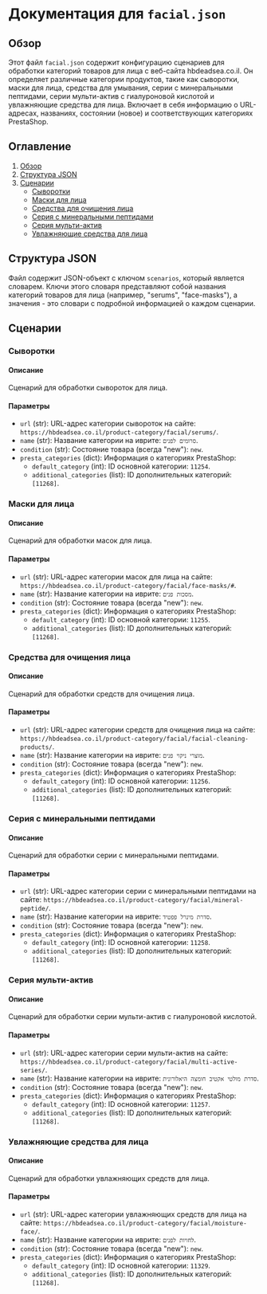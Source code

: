 # Документация для `facial.json`

## Обзор

Этот файл `facial.json` содержит конфигурацию сценариев для обработки категорий товаров для лица с веб-сайта hbdeadsea.co.il.  Он определяет различные категории продуктов, такие как сыворотки, маски для лица, средства для умывания, серии с минеральными пептидами, серии мульти-актив с гиалуроновой кислотой и увлажняющие средства для лица. Включает в себя информацию о URL-адресах, названиях, состоянии (новое) и соответствующих категориях PrestaShop.

## Оглавление

1.  [Обзор](#обзор)
2.  [Структура JSON](#структура-json)
3.  [Сценарии](#сценарии)
    - [Сыворотки](#сыворотки)
    - [Маски для лица](#маски-для-лица)
    - [Средства для очищения лица](#средства-для-очищения-лица)
    - [Серия с минеральными пептидами](#серия-с-минеральными-пептидами)
    - [Серия мульти-актив](#серия-мульти-актив)
    - [Увлажняющие средства для лица](#увлажняющие-средства-для-лица)

## Структура JSON

Файл содержит JSON-объект с ключом `scenarios`, который является словарем. Ключи этого словаря представляют собой названия категорий товаров для лица (например, "serums", "face-masks"), а значения - это словари с подробной информацией о каждом сценарии.

## Сценарии

### Сыворотки

#### Описание
Сценарий для обработки сывороток для лица.

#### Параметры
- `url` (str): URL-адрес категории сывороток на сайте: `https://hbdeadsea.co.il/product-category/facial/serums/`.
- `name` (str): Название категории на иврите: `סרומים לפנים`.
- `condition` (str): Состояние товара (всегда "new"): `new`.
- `presta_categories` (dict): Информация о категориях PrestaShop:
    - `default_category` (int): ID основной категории: `11254`.
    - `additional_categories` (list): ID дополнительных категорий: `[11268]`.

### Маски для лица

#### Описание
Сценарий для обработки масок для лица.

#### Параметры
- `url` (str): URL-адрес категории масок для лица на сайте: `https://hbdeadsea.co.il/product-category/facial/face-masks/#`.
- `name` (str): Название категории на иврите: `מסכות פנים`.
- `condition` (str): Состояние товара (всегда "new"): `new`.
- `presta_categories` (dict): Информация о категориях PrestaShop:
    - `default_category` (int): ID основной категории: `11255`.
    - `additional_categories` (list): ID дополнительных категорий: `[11268]`.

### Средства для очищения лица

#### Описание
Сценарий для обработки средств для очищения лица.

#### Параметры
- `url` (str): URL-адрес категории средств для очищения лица на сайте: `https://hbdeadsea.co.il/product-category/facial/facial-cleaning-products/`.
- `name` (str): Название категории на иврите: `מוצרי ניקוי פנים`.
- `condition` (str): Состояние товара (всегда "new"): `new`.
- `presta_categories` (dict): Информация о категориях PrestaShop:
    - `default_category` (int): ID основной категории: `11256`.
    - `additional_categories` (list): ID дополнительных категорий: `[11268]`.

### Серия с минеральными пептидами

#### Описание
Сценарий для обработки серии с минеральными пептидами.

#### Параметры
- `url` (str): URL-адрес категории серии с минеральными пептидами на сайте: `https://hbdeadsea.co.il/product-category/facial/mineral-peptide/`.
- `name` (str): Название категории на иврите: `סדרת מינרל פפטיד`.
- `condition` (str): Состояние товара (всегда "new"): `new`.
- `presta_categories` (dict): Информация о категориях PrestaShop:
    - `default_category` (int): ID основной категории: `11258`.
    - `additional_categories` (list): ID дополнительных категорий: `[11268]`.

### Серия мульти-актив

#### Описание
Сценарий для обработки серии мульти-актив с гиалуроновой кислотой.

#### Параметры
- `url` (str): URL-адрес категории серии мульти-актив на сайте: `https://hbdeadsea.co.il/product-category/facial/multi-active-series/`.
- `name` (str): Название категории на иврите: `סדרת מולטי אקטיב חומצה היאלורונית`.
- `condition` (str): Состояние товара (всегда "new"): `new`.
- `presta_categories` (dict): Информация о категориях PrestaShop:
    - `default_category` (int): ID основной категории: `11257`.
    - `additional_categories` (list): ID дополнительных категорий: `[11268]`.

### Увлажняющие средства для лица

#### Описание
Сценарий для обработки увлажняющих средств для лица.

#### Параметры
- `url` (str): URL-адрес категории увлажняющих средств для лица на сайте: `https://hbdeadsea.co.il/product-category/facial/moisture-face/`.
- `name` (str): Название категории на иврите: `לחויות לפנים`.
- `condition` (str): Состояние товара (всегда "new"): `new`.
- `presta_categories` (dict): Информация о категориях PrestaShop:
    - `default_category` (int): ID основной категории: `11329`.
    - `additional_categories` (list): ID дополнительных категорий: `[11268]`.